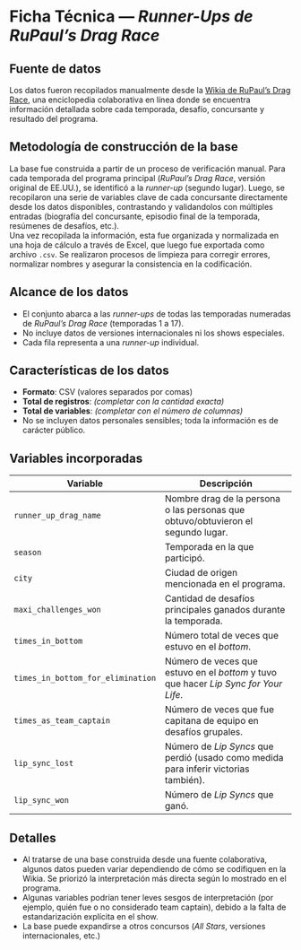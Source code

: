 # Ficha Técnica —  *Runner-Ups de RuPaul’s Drag Race*

## Fuente de datos  
Los datos fueron recopilados manualmente desde la [Wikia de RuPaul’s Drag Race](https://rupaulsdragrace.fandom.com), una enciclopedia colaborativa en línea donde se encuentra información detallada sobre cada temporada, desafío, concursante y resultado del programa.

## Metodología de construcción de la base  
La base fue construida a partir de un proceso de verificación manual. Para cada temporada del programa principal (*RuPaul’s Drag Race*, versión original de EE.UU.), se identificó a la *runner-up* (segundo lugar). Luego, se recopilaron una serie de variables clave de cada concursante directamente desde los datos disponibles, contrastando y validandolos con múltiples entradas (biografía del concursante, episodio final de la temporada, resúmenes de desafíos, etc.).  
Una vez recopilada la información, esta fue organizada y normalizada en una hoja de cálculo a través de Excel, que luego fue exportada como archivo `.csv`. Se realizaron procesos de limpieza para corregir errores, normalizar nombres y asegurar la consistencia en la codificación.

##  Alcance de los datos  
- El conjunto abarca a las *runner-ups* de todas las temporadas numeradas de *RuPaul’s Drag Race* (temporadas 1 a 17).
- No incluye datos de versiones internacionales ni los shows especiales.
- Cada fila representa a una *runner-up* individual.

## Características de los datos  
- **Formato**: CSV (valores separados por comas)  
- **Total de registros**: _(completar con la cantidad exacta)_  
- **Total de variables**: _(completar con el número de columnas)_  
- No se incluyen datos personales sensibles; toda la información es de carácter público.

##  Variables incorporadas

| Variable | Descripción |
|---------|-------------|
| `runner_up_drag_name` | Nombre drag de la persona o las personas que obtuvo/obtuvieron el segundo lugar. |
| `season` | Temporada en la que participó. |
| `city` | Ciudad de origen mencionada en el programa. |
| `maxi_challenges_won` | Cantidad de desafíos principales ganados durante la temporada. |
| `times_in_bottom` | Número total de veces que estuvo en el *bottom*. |
| `times_in_bottom_for_elimination` | Número de veces que estuvo en el *bottom* y tuvo que hacer *Lip Sync for Your Life*. |
| `times_as_team_captain` | Número de veces que fue capitana de equipo en desafíos grupales. |
| `lip_sync_lost` | Número de *Lip Syncs* que perdió (usado como medida para inferir victorias también). |
| `lip_sync_won` | Número de *Lip Syncs* que ganó. 

##  Detalles 
- Al tratarse de una base construida desde una fuente colaborativa, algunos datos pueden variar dependiendo de cómo se codifiquen en la Wikia. Se priorizó la interpretación más directa según lo mostrado en el programa.
- Algunas variables podrían tener leves sesgos de interpretación (por ejemplo, quién fue o no considerado team captain), debido a la falta de estandarización explícita en el show.
- La base puede expandirse a otros concursos (*All Stars*, versiones internacionales, etc.)
